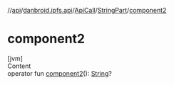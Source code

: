 //[api](../../../index.md)/[danbroid.ipfs.api](../../index.md)/[ApiCall](../index.md)/[StringPart](index.md)/[component2](component2.md)



# component2  
[jvm]  
Content  
operator fun [component2](component2.md)(): [String](https://kotlinlang.org/api/latest/jvm/stdlib/kotlin/-string/index.html)?  




